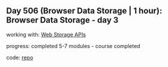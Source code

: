 ## Day 506 (Browser Data Storage | 1 hour): Browser Data Storage - day 3

working with: [Web Storage APIs](https://frontendmasters.com/courses/web-storage-apis/)

progress: completed 5-7 modules - course completed

code: [repo](https://github.com/alexvyber/fem-web-storage-apis.git)